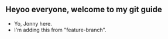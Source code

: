 ## Heyoo everyone, welcome to my git guide

- Yo, Jonny here.
- I'm adding this from "feature-branch".
